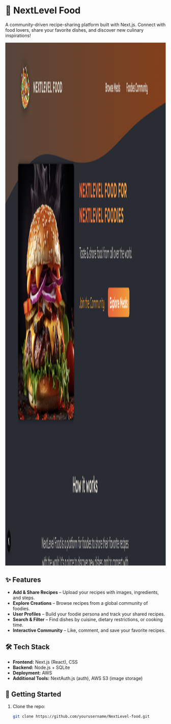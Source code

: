 # 🍳 NextLevel Food 

A community-driven recipe-sharing platform built with Next.js. Connect with food lovers, share your favorite dishes, and discover new culinary inspirations!  

<img width="2868" height="1635" alt="image" src="https://github.com/quintonmills/NextLevel-Food/blob/main/assets/NLF-logo.png" />


## ✨ Features  
- **Add & Share Recipes** – Upload your recipes with images, ingredients, and steps.  
- **Explore Creations** – Browse recipes from a global community of foodies.  
- **User Profiles** – Build your foodie persona and track your shared recipes.  
- **Search & Filter** – Find dishes by cuisine, dietary restrictions, or cooking time.  
- **Interactive Community** – Like, comment, and save your favorite recipes.  

## 🛠 Tech Stack  
- **Frontend:** Next.js (React), CSS  
- **Backend:**  Node.js + SQLite
- **Deployment:** AWS
- **Additional Tools:** NextAuth.js (auth), AWS S3 (image storage)  

## 🚀 Getting Started  
1. Clone the repo:  
   ```bash  
   git clone https://github.com/yourusername/NextLevel-food.git  
